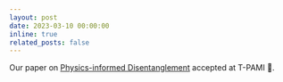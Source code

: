 ```yaml
---
layout: post
date: 2023-03-10 00:00:00
inline: true
related_posts: false
---
```


Our paper on <a href="https://arxiv.org/abs/2107.14229" rel="noopener" target="_blank">Physics-informed Disentanglement</a> accepted at T-PAMI 🥳.
